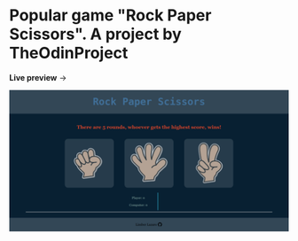 # Popular game "Rock Paper Scissors". A project by TheOdinProject

**Live preview** ->

![screenshot](/assets/img/screenshot-projectfinish.png)